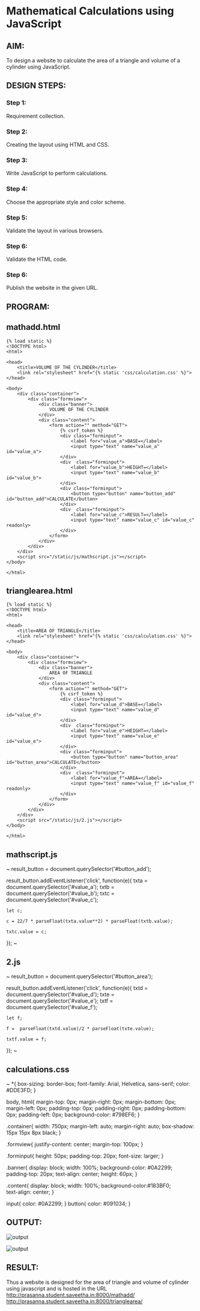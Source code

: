 # Mathematical Calculations using JavaScript
## AIM:
To design a website to calculate the area of a triangle and volume of a cylinder using JavaScript.

## DESIGN STEPS:
### Step 1: 
Requirement collection.
### Step 2:
Creating the layout using HTML and CSS.
### Step 3:
Write JavaScript to perform calculations.
### Step 4:
Choose the appropriate style and color scheme.
### Step 5:
Validate the layout in various browsers.
### Step 6:
Validate the HTML code.
### Step 6:
Publish the website in the given URL.


## PROGRAM:

## mathadd.html
~~~
{% load static %}
<!DOCTYPE html>
<html>

<head>
    <title>VOLUME OF THE CYLINDER</title>
    <link rel="stylesheet" href="{% static 'css/calculation.css' %}">
</head>

<body>
    <div class="container">
        <div class="formview">
            <div class="banner">
                VOLUME OF THE CYLINDER
            </div>
            <div class="content">
                <form action="" method="GET">
                    {% csrf_token %}
                    <div class="forminput">
                        <label for="value_a">BASE=</label>
                        <input type="text" name="value_a" id="value_a">
                    </div>
                    <div  class="forminput">
                        <label for="value_b">HEIGHT=</label>
                        <input type="text" name="value_b" id="value_b">
                    </div>                    
                    <div class="forminput">
                        <button type="button" name="button_add" id="button_add">CALCULATE</button>
                    </div>
                    <div  class="forminput">
                        <label for="value_c">RESULT=</label>
                        <input type="text" name="value_c" id="value_c" readonly>
                    </div>                   
                </form>
            </div>
        </div>
    </div>
    <script src="/static/js/mathscript.js"></script>
</body>

</html>
~~~
## trianglearea.html
~~~
{% load static %}
<!DOCTYPE html>
<html>

<head>
    <title>AREA OF TRIANGLE</title>
    <link rel="stylesheet" href="{% static 'css/calculation.css' %}">
</head>

<body>
    <div class="container">
        <div class="formview">
            <div class="banner">
                AREA OF TRIANGLE
            </div>
            <div class="content">
                <form action="" method="GET">
                    {% csrf_token %}
                    <div class="forminput">
                        <label for="value_d">BASE=</label>
                        <input type="text" name="value_d" id="value_d">
                    </div>
                    <div  class="forminput">
                        <label for="value_e">HEIGHT=</label>
                        <input type="text" name="value_e" id="value_e">
                    </div>                    
                    <div class="forminput">
                        <button type="button" name="button_area" id="button_area">CALCULATE</button>
                    </div>
                    <div  class="forminput">
                        <label for="value_f">AREA=</label>
                        <input type="text" name="value_f" id="value_f" readonly>
                    </div>                   
                </form>
            </div>
        </div>
    </div>
    <script src="/static/js/2.js"></script>
</body>

</html>
~~~
## mathscript.js
~
result_button = document.querySelector('#button_add');

result_button.addEventListener('click', function(e){
    txta = document.querySelector('#value_a');
    txtb = document.querySelector('#value_b');
    txtc = document.querySelector('#value_c');
    
    let c;

    c = 22/7 * parseFloat(txta.value**2) * parseFloat(txtb.value);

    txtc.value = c;

});
~
## 2.js
~
result_button = document.querySelector('#button_area');

result_button.addEventListener('click', function(e){
    txtd = document.querySelector('#value_d');
    txte = document.querySelector('#value_e');
    txtf = document.querySelector('#value_f');
    
    let f;

    f =  parseFloat(txtd.value)/2 * parseFloat(txte.value);

    txtf.value = f;

});
~
## calculations.css
~
*{
      box-sizing: border-box;
      font-family: Arial, Helvetica, sans-serif;
      color: #DDE3FD;
}

body, html{
    margin-top: 0px;
    margin-right: 0px;
    margin-bottom: 0px;
    margin-left: 0px;
    padding-top: 0px;
    padding-right: 0px;
    padding-bottom: 0px;
    padding-left: 0px;
    background-color: #798EF6;
}

.container{
    width: 750px;
    margin-left: auto;
    margin-right: auto;
    box-shadow: 15px 15px 8px black;
}

.formview{
    justify-content: center;
    margin-top: 100px; 
}

.forminput{
    height: 50px;
    padding-top: 20px;
    font-size: larger;
}

.banner{
    display: block;
    width: 100%;
    background-color: #0A2299;
    padding-top: 20px;
    text-align: center;
    height: 60px;
}

.content{
    display: block;
    width: 100%;
    background-color:#183BF0;  
    text-align: center;
}

input{
    color: #0A2299;
}
button{
    color: #091034;
}

## OUTPUT:

![output](./static/img/o2.png)

![output](./static/img/o1.png)

## RESULT:
Thus a website is designed for the area of triangle and volume of cylinder using javascript and is hosted in the URL 
http://prasanna.student.saveetha.in:8000/mathadd/
http://prasanna.student.saveetha.in:8000/trianglearea/